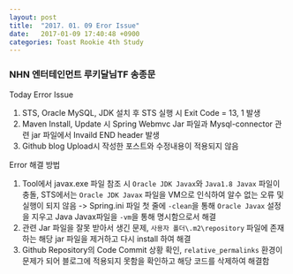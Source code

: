 ```yaml
---
layout: post
title:  "2017. 01. 09 Eror Issue"
date:   2017-01-09 17:40:48 +0900
categories: Toast Rookie 4th Study
---
```


### NHN 엔터테인먼트 루키달님TF 송종문 ###

Today Error Issue

1. STS, Oracle MySQL, JDK 설치 후 STS 실행 시 Exit Code = 13, 1 발생
2. Maven Install, Update 시 Spring Webmvc Jar 파일과 Mysql-connector 관련 jar 파일에서 Invaild END header 발생 
3. Github blog Upload시 작성한 포스트와 수정내용이 적용되지 않음

Error 해결 방법

1. Tool에서 javax.exe 파일 참조 시  `Oracle JDK Javax`와 `Java1.8 Javax` 파일이 충돌, STS에서는 `Oracle JDK Javax` 파일을 VM으로 인식하여 알수 없는 오류 및 실행이 되지 않음 -> Spring.ini 파일 첫 줄에 `-clean`을 통해 `Oracle Javax` 설정을 지우고 Java Javax파일을 `-vm`을 통해 명시함으로서 해결
2. 관련 Jar 파일을 잘못 받아서 생긴 문제, `사용자 폴더\.m2\repository` 파일에 존재하는 해당 jar 파일을 제거하고 다시 install 하여 해결
3. Github Repository의 Code Commit 상황 확인, `relative_permalinks` 환경이 문제가 되어 블로그에 적용되지 못함을 확인하고 해당 코드를 삭제하여 해결함

